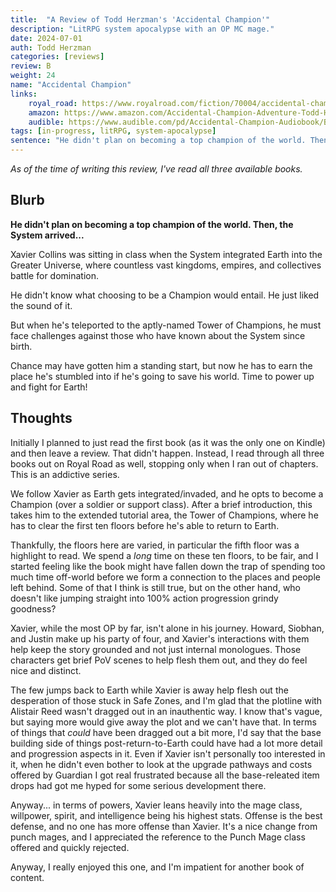 ```yaml
---
title:  "A Review of Todd Herzman's 'Accidental Champion'"
description: "LitRPG system apocalypse with an OP MC mage."
date: 2024-07-01
auth: Todd Herzman
categories: [reviews]
review: B
weight: 24
name: "Accidental Champion"
links:
    royal_road: https://www.royalroad.com/fiction/70004/accidental-champion-a-litrpg-apocalypse-tower
    amazon: https://www.amazon.com/Accidental-Champion-Adventure-Todd-Herzman-ebook/dp/B0CV64JCPC
    audible: https://www.audible.com/pd/Accidental-Champion-Audiobook/B0D79L7LNS
tags: [in-progress, litRPG, system-apocalypse]
sentence: "He didn't plan on becoming a top champion of the world. Then, the System arrived..."
---
```


*As of the time of writing this review, I've read all three available books.*

## Blurb


**He didn't plan on becoming a top champion of the world. Then, the System arrived...**

Xavier Collins was sitting in class when the System integrated Earth into the Greater Universe, where countless vast kingdoms, empires, and collectives battle for domination.

He didn't know what choosing to be a Champion would entail. He just liked the sound of it.

But when he's teleported to the aptly-named Tower of Champions, he must face challenges against those who have known about the System since birth.

Chance may have gotten him a standing start, but now he has to earn the place he's stumbled into if he's going to save his world. Time to power up and fight for Earth!


## Thoughts

Initially I planned to just read the first book (as it was the only one on Kindle) and then leave a review. That didn't happen. Instead, I read through all three books out on Royal Road as well, stopping only when I ran out of chapters. This is an addictive series.

We follow Xavier as Earth gets integrated/invaded, and he opts to become a Champion (over a soldier or support class). After a brief introduction, this takes him to the extended tutorial area, the Tower of Champions, where he has to clear the first ten floors before he's able to return to Earth.

Thankfully, the floors here are varied, in particular the fifth floor was a highlight to read. We spend a *long* time on these ten floors, to be fair, and I started feeling like the book might have fallen down the trap of spending too much time off-world before we form a connection to the places and people left behind. Some of that I think is still true, but on the other hand, who doesn't like jumping straight into 100% action progression grindy goodness?

Xavier, while the most OP by far, isn't alone in his journey. Howard, Siobhan, and Justin make up his party of four, and Xavier's interactions with them help keep the story grounded and not just internal monologues. Those characters get brief PoV scenes to help flesh them out, and they do feel nice and distinct.

The few jumps back to Earth while Xavier is away help flesh out the desperation of those stuck in Safe Zones, and I'm glad that the plotline with Alistair Reed wasn't dragged out in an inauthentic way. I know that's vague, but saying more would give away the plot and we can't have that. In terms of things that *could* have been dragged out a bit more, I'd say that the base building side of things post-return-to-Earth could have had a lot more detail and progression aspects in it. Even if Xavier isn't personally too interested in it, when he didn't even bother to look at the upgrade pathways and costs offered by Guardian I got real frustrated because all the base-releated item drops had got me hyped for some serious development there.

Anyway... in terms of powers, Xavier leans heavily into the mage class, willpower, spirit, and intelligence being his highest stats. Offense is the best defense, and no one has more offense than Xavier. It's a nice change from punch mages, and I appreciated the reference to the Punch Mage class offered and quickly rejected.

Anyway, I really enjoyed this one, and I'm impatient for another book of content.

